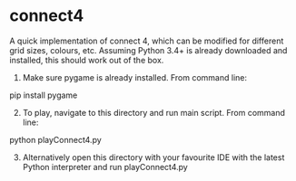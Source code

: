 # connect4
A quick implementation of connect 4, which can be modified for different grid sizes, colours, etc. Assuming Python 3.4+ is already downloaded and installed, this should work out of the box.

1. Make sure pygame is already installed. From command line:

pip install pygame

2. To play, navigate to this directory and run main script. From command line:

python playConnect4.py

3. Alternatively open this directory with your favourite IDE with the latest Python interpreter and run playConnect4.py
